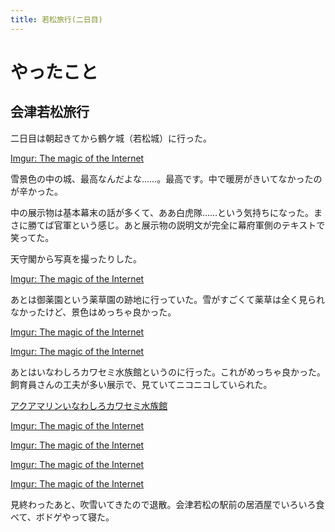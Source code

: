 ```yaml
---
title: 若松旅行(二日目)
---
```

 


# やったこと

## 会津若松旅行

二日目は朝起きてから鶴ケ城（若松城）に行った。

<a href="https://imgur.com/CCPxJgT" class="embedly-card">Imgur: The magic of the Internet</a>

雪景色の中の城、最高なんだよな……。最高です。中で暖房がきいてなかったのが辛かった。

中の展示物は基本幕末の話が多くて、ああ白虎隊……という気持ちになった。まさに勝てば官軍という感じ。あと展示物の説明文が完全に幕府軍側のテキストで笑ってた。

天守閣から写真を撮ったりした。

<a href="https://imgur.com/bm5RV0W" class="embedly-card">Imgur: The magic of the Internet</a>

あとは御薬園という薬草園の跡地に行っていた。雪がすごくて薬草は全く見られなかったけど、景色はめっちゃ良かった。

<a href="https://imgur.com/4msvhlh" class="embedly-card">Imgur: The magic of the Internet</a>

<a href="https://imgur.com/PH7xSuq" class="embedly-card">Imgur: The magic of the Internet</a>

あとはいなわしろカワセミ水族館というのに行った。これがめっちゃ良かった。飼育員さんの工夫が多い展示で、見ていてニコニコしていられた。

<a href="https://www.aquamarine.or.jp/kawasemi/" class="embedly-card">アクアマリンいなわしろカワセミ水族館</a>

<a href="https://imgur.com/OSQRBko" class="embedly-card">Imgur: The magic of the Internet</a>

<a href="https://imgur.com/sEe4Jri" class="embedly-card">Imgur: The magic of the Internet</a>

<a href="https://imgur.com/r44feWB" class="embedly-card">Imgur: The magic of the Internet</a>

<a href="https://imgur.com/ajaF79I" class="embedly-card">Imgur: The magic of the Internet</a>

見終わったあと、吹雪いてきたので退散。会津若松の駅前の居酒屋でいろいろ食べて、ボドゲやって寝た。